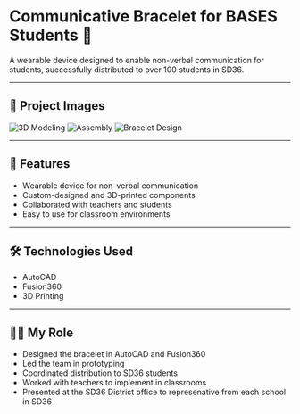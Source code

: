 # Communicative Bracelet for BASES Students 🤖
A wearable device designed to enable non-verbal communication for students, successfully distributed to over 100 students in SD36.

---

## 📸 Project Images
![3D Modeling](assets/bracelet2.jpeg)
![Assembly](assets/bracelet3.png)
![Bracelet Design](assets/bracelet1.jpeg)


---

## 🔧 Features
- Wearable device for non-verbal communication
- Custom-designed and 3D-printed components
- Collaborated with teachers and students
- Easy to use for classroom environments

---

## 🛠 Technologies Used
- AutoCAD
- Fusion360
- 3D Printing

---

## 👨‍💻 My Role
- Designed the bracelet in AutoCAD and Fusion360
- Led the team in prototyping
- Coordinated distribution to SD36 students
- Worked with teachers to implement in classrooms
- Presented at the SD36 District office to represenative from each school in SD36
